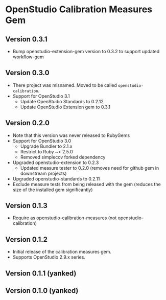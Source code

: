 # OpenStudio Calibration Measures Gem

## Version 0.3.1

* Bump openstudio-extension-gem version to 0.3.2 to support updated workflow-gem

## Version 0.3.0

* There project was misnamed. Moved to be called `openstudio-calibration`.
* Support for OpenStudio 3.1
    * Update OpenStudio Standards to 0.2.12
    * Update OpenStudio Extension gem to 0.3.1

## Version 0.2.0

* Note that this version was never released to RubyGems
* Support for OpenStudio 3.0
    * Upgrade Bundler to 2.1.x
    * Restrict to Ruby ~> 2.5.0   
    * Removed simplecov forked dependency 
* Upgraded openstudio-extension to 0.2.3
    * Updated measure tester to 0.2.0 (removes need for github gem in downstream projects)
* Upgraded openstudio-standards to 0.2.11
* Exclude measure tests from being released with the gem (reduces the size of the installed gem significantly)

## Version 0.1.3

* Require as openstudio-calibration-measures (not openstudio-calibration)

## Version 0.1.2

* Initial release of the calibration measures gem.
* Supports OpenStudio 2.9.x series.

## Version 0.1.1 (yanked)
## Version 0.1.0 (yanked)

